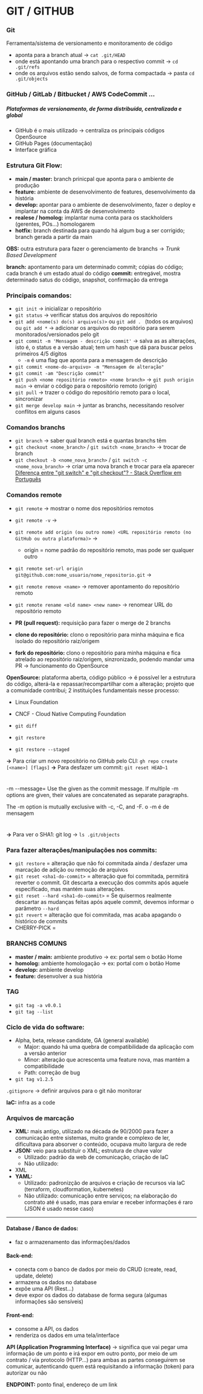 # GIT / GITHUB

### Git
  Ferramenta/sistema de versionamento e monitoramento de código
  * aponta para a branch atual → `cat .git/HEAD`
  * onde está apontando uma branch para o respectivo commit → `cd .git/refs`
  * onde os arquivos estão sendo salvos, de forma compactada → pasta `cd .git/objects`

### GitHub / GitLab / Bitbucket / AWS CodeCommit ...
##### Plataformas de versionamento, de forma distribuída, centralizada e global
* GitHub é o mais utilizado → centraliza os principais códigos OpenSource
* GitHub Pages (documentação)
* Interface gráfica

### Estrutura Git Flow: 
* __main / master:__ branch prinicpal que aponta para o ambiente de produção
* __feature:__ ambiente de desenvolvimento de features, desenvolvimento da história
* __develop:__ apontar para o ambiente de desenvolvimento, fazer o deploy e implantar na conta da AWS de desenvolvimento
* __realese / homolog:__ implantar numa conta para os stackholders (gerentes, POs...) homologarem
* __hotfix:__ branch destinada para quando há algum bug a ser corrigido; branch gerada a partir da main

__OBS:__ outra estrutura para fazer o gerenciamento de branchs → _Trunk Based Development_

__branch:__ apontamento para um determinado commit; cópias do código; cada branch é um estado atual do código
__commit:__ entregável, mostra determinado satus do código, snapshot, confirmação da entrega

### Principais comandos:
* `git init` → inicializar o repositório
* `git status` → verificar status dos arquivos do repositório
* `git add <nome(s) do(s) arquivo(s)>` ou `git add . ` (todos os arquivos) ou `git add *` → adicionar os arquivos do repositório para serem monitorados/versionados pelo git 
* `git commit -m 'Mensagem - descrição commit'` → salva as as alterações, isto é, o status e a versão atual; tem um hash que dá para buscar pelos primeiros 4/5 dígitos
  * `-m` é uma flag que aponta para a mensagem de descrição
* `git commit <nome-do-arquivo> -m "Mensagem de alteração"`
* `git commit -am "Descrição commit"`
* `git push <nome repositório remoto> <nome branch>` → `git push origin main` → enviar o código para o repositório remoto (origin)
* `git pull` → trazer o código do repositório remoto para o local, sincronizar
* `git merge develop main` → juntar as branchs, necessitando resolver conflitos em alguns casos

### Comandos branchs
* `git branch` → saber qual branch está e quantas branchs têm
* `git checkout <nome_branch>` / `git switch <nome_branch>` → trocar de branch
* `git checkout -b <nome_nova_branch>` / `git switch -c <nome_nova_branch>` → criar uma nova branch e trocar para ela aparecer 
[Diferença entre "git switch" e "git checkout"? - Stack Overflow em Português](https://pt.stackoverflow.com/questions/533866/qual-a-diferença-entre-git-switch-e-git-checkout)

### Comandos remote
* `git remote` → mostrar o nome dos repositórios remotos
* `git remote -v` →
* `git remote add origin (ou outro nome) <URL repositório remoto (no GitHub ou outra plataforma)>` →
  * origin = nome padrão do repositório remoto, mas pode ser qualquer outro
* `git remote set-url origin git@github.com:nome_usuario/nome_repositorio.git` →
* `git remote remove <name>` → remover apontamento do repositório remoto
* `git remote rename <old name> <new name>` → renomear URL do repositório remoto


* __PR (pull request):__ requisição para fazer o merge de 2 branchs
* __clone do repositório:__ clono o repositório para minha máquina e fica isolado do repositório raiz/origem
* __fork do repositório:__ clono o repositório para minha máquina e fica atrelado ao repositório raiz/origem, sinzronizado, podendo mandar uma PR → funcionamento do OpenSource

__OpenSource:__ plataforma aberta, código público → é possível ler a estrutura do código, alterá-la e repassar/recompartilhar com a alteração; projeto que a comunidade contribui; 2 instituições fundamentais nesse processo:
* Linux Foundation
* CNCF - Cloud Native Computing Foundation 


* `git diff`
* `git restore`
* `git restore --staged`

 

__->__ Para criar um novo repositório no GitHub pelo CLI: `gh repo create [<name>] [flags]`
__->__ Para desfazer um commit: `git reset HEAD~1`

#

-m <msg>
--message=<msg>
Use the given <msg> as the commit message. If multiple -m options are given, their values are concatenated as separate paragraphs.

The -m option is mutually exclusive with -c, -C, and -F.
o -m é de mensagem
#

__->__ Para ver o SHA1: git log -> `ls .git/objects`


### Para fazer alterações/manipulações nos commits:
* `git restore` = alteração que não foi commitada ainda / desfazer uma marcação de adição ou remoção de arquivos
* `git reset <sha1-do-commit>` = alteração que foi commitada, permitirá reverter o commit. Git descarta a execução dos commits após aquele especificado, mas mantém suas alterações.
* `git reset --hard <sha1-do-commit>` = Se quisermos realmente descartar as mudanças feitas após aquele commit, devemos informar o parâmetro `--hard`
* `git revert` = alteração que foi commitada, mas acaba apagando o histórico de commits
* CHERRY-PICK = 

### BRANCHS COMUNS
* __master / main:__ ambiente produtivo → ex: portal sem o botão Home
* __homolog:__ ambiente homologação → ex: portal com o botão Home
* __develop:__ ambiente develop
* __feature:__ desenvolver a sua história

### TAG

*  `git tag -a v0.0.1`
* `git tag --list`

### Ciclo de vida do software:
* Alpha, beta, release candidate, GA (general available)
  * Major: quando há uma quebra de compatibilidade da aplicação com a versão anterior
  * Minor: alteração que acrescenta uma feature nova, mas mantém a compatibilidade
  * Path: correção de bug 
* `git tag v1.2.5`

`.gitignore` → definir arquivos para o git não monitorar 

__IaC:__ infra as a code

### Arquivos de marcação
* __XML:__ mais antigo, utilizado na década de 90/2000 para fazer a comunicação entre sistemas, muito grande e complexo de ler, dificultava para absorver o conteúdo, ocupava muito largura de rede
* __JSON:__ veio para substituir o XML; estrutura de chave valor
  * Utilizado: padrão da web de comunicação, criação de IaC
  * Não utilizado:
* XML
* __YAML:__
  * Utilizado: padronizção de arquivos e criação de recursos via IaC (terraform, cloudformation, kubernetes)
  * Não utilizado: comunicação entre serviços; na elaboração do contrato até é usado, mas para enviar e receber informações é raro (JSON é usado nesse caso)

***

#### Database / Banco de dados:
* faz o armazenamento das informações/dados

#### Back-end:
* conecta com o banco de dados por meio do CRUD (create, read, update, delete)
* armazena os dados no database
* expõe uma API (Rest...)
* deve expor os dados do database de forma segura (algumas informações são sensíveis)

#### Front-end:
* consome a API, os dados 
* renderiza os dados em uma tela/interface

__API (Application Programming Interface)__
→ significa que vai pegar uma informação de um ponto e irá expor em outro ponto, por meio de um contrato / via protocolo (HTTP...) para ambas as partes conseguirem se comunicar, autenticando quem está requisitando a informação (token) para autorizar ou não

__ENDPOINT:__ ponto final, endereço de um link